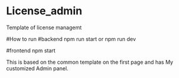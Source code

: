 # License_admin
Template of license managemt

#How to run
#backend
npm run start
or
npm run dev

#frontend
npm start

This is based on the common template on the first page and has My customized Admin panel.

